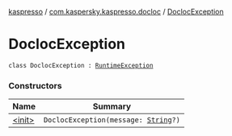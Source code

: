 [kaspresso](../../index.md) / [com.kaspersky.kaspresso.docloc](../index.md) / [DoclocException](./index.md)

# DoclocException

`class DoclocException : `[`RuntimeException`](https://kotlinlang.org/api/latest/jvm/stdlib/kotlin/-runtime-exception/index.html)

### Constructors

| Name | Summary |
|---|---|
| [&lt;init&gt;](-init-.md) | `DoclocException(message: `[`String`](https://kotlinlang.org/api/latest/jvm/stdlib/kotlin/-string/index.html)`?)` |
